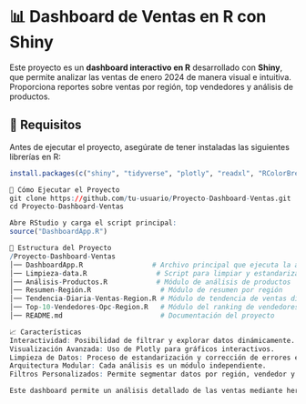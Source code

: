 # 📊 Dashboard de Ventas en R con Shiny

Este proyecto es un **dashboard interactivo en R** desarrollado con **Shiny**, que permite analizar las ventas de enero 2024 de manera visual e intuitiva. Proporciona reportes sobre ventas por región, top vendedores y análisis de productos.

## 📌 Requisitos

Antes de ejecutar el proyecto, asegúrate de tener instaladas las siguientes librerías en R:

```r
install.packages(c("shiny", "tidyverse", "plotly", "readxl", "RColorBrewer"))

🚀 Cómo Ejecutar el Proyecto
git clone https://github.com/tu-usuario/Proyecto-Dashboard-Ventas.git
cd Proyecto-Dashboard-Ventas

Abre RStudio y carga el script principal:
source("DashboardApp.R")

📂 Estructura del Proyecto
/Proyecto-Dashboard-Ventas
│── DashboardApp.R                 # Archivo principal que ejecuta la aplicación
│── Limpieza-data.R                 # Script para limpiar y estandarizar los datos
│── Análisis-Productos.R            # Módulo de análisis de productos
│── Resumen-Región.R                 # Módulo de resumen por región
│── Tendencia-Diaria-Ventas-Region.R # Módulo de tendencia de ventas diarias
│── Top-10-Vendedores-Opc-Region.R   # Módulo del ranking de vendedores
│── README.md                        # Documentación del proyecto

📈 Características
Interactividad: Posibilidad de filtrar y explorar datos dinámicamente.
Visualización Avanzada: Uso de Plotly para gráficos interactivos.
Limpieza de Datos: Proceso de estandarización y corrección de errores en los datos.
Arquitectura Modular: Cada análisis es un módulo independiente.
Filtros Personalizados: Permite segmentar datos por región, vendedor y producto.

Este dashboard permite un análisis detallado de las ventas mediante herramientas de inteligencia de negocios. Su diseño modular facilita futuras ampliaciones y adaptaciones. ¡Disfruta explorando los datos! 🚀
